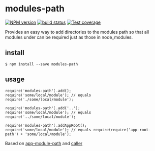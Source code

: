 # modules-path

[![NPM version][npm-image]][npm-url]
[![build status][travis-image]][travis-url]
[![Test coverage][coveralls-image]][coveralls-url]


Provides an easy way to add directories to the modules path so that all modules under can be required just as those in node_modules.

## install

```
$ npm install --save modules-path
```

## usage

```
require('modules-path').add();
require('some/local/module'); // equals require('./some/local/module');

require('modules-path').add('..');
require('some/local/module'); // equals require('../some/local/module');

require('modules-path').addAppRoot();
require('some/local/module'); // equals require(require('app-root-path') + 'some/local/module');
```

Based on [app-module-path](https://www.npmjs.com/package/app-module-path) and [caller](https://www.npmjs.com/package/caller)


[npm-image]: https://img.shields.io/npm/v/modules-path.svg?style=flat-square
[npm-url]: https://npmjs.org/package/modules-path
[travis-image]: https://img.shields.io/travis/viRingbells/modules-path/master.svg?style=flat-square
[travis-url]: https://travis-ci.org/laviRingbellsrkjs/modules-path
[coveralls-image]: https://img.shields.io/codecov/c/github/viRingbells/modules-path.svg?style=flat-square
[coveralls-url]: https://codecov.io/github/viRingbells/modules-path?branch=master
